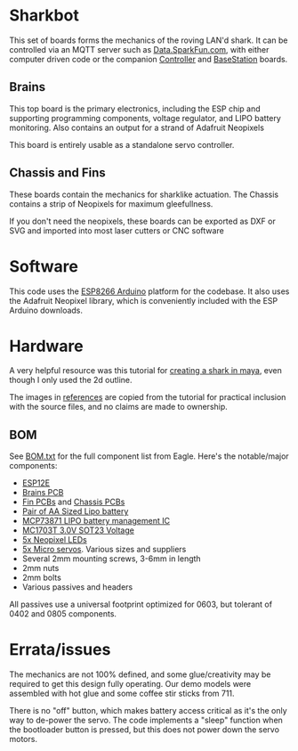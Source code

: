 # Sharkbot
This set of boards forms the mechanics of the roving LAN'd shark. It can be controlled via an MQTT server such as [Data.SparkFun.com](data.sparkfun.com), with either computer driven code or the companion [Controller](../controller/) and [BaseStation](../basestation/) boards. 

## Brains
This top board is the primary electronics, including the ESP chip and supporting programming components, voltage regulator, and LIPO battery monitoring. Also contains an output for a strand of Adafruit Neopixels

This board is entirely usable as a standalone servo controller. 
 
## Chassis and Fins
These boards contain the mechanics for sharklike actuation. The Chassis contains a strip of Neopixels for maximum gleefullness. 

If you don't need the neopixels, these boards can be exported as DXF or SVG and imported into most laser cutters or CNC software


# Software
This code uses the [ESP8266 Arduino](https://github.com/esp8266/Arduino) platform for the codebase. It also uses the Adafruit Neopixel library, which is conveniently included with the ESP Arduino downloads.

# Hardware

A very helpful resource was this tutorial for [creating a shark in maya](http://cgi.tutsplus.com/tutorials/create-a-realistic-shark-in-maya-using-subdivision-surfaces-part-3--cg-31246), even though I only used the 2d outline. 

The images in [references](./references) are copied from the tutorial for practical inclusion with the source files, and no claims are made to ownership. 


## BOM
See [BOM.txt](./BOM.txt) for the full component list from Eagle. Here's the notable/major components: 

- [ESP12E](https://www.adafruit.com/products/2491)
- [Brains PCB](oshpark.com/import?url=https://github.com/oshpark/OPShark/sharkbot/eagle-files/brains.brd)
- [Fin  PCBs](oshpark.com/import?url=https://github.com/oshpark/OPShark/sharkbot/eagle-files/fins.brd) and [Chassis  PCBs](oshpark.com/import?url=https://github.com/oshpark/OPShark/sharkbot/eagle-files/chassis.brd)
- [Pair of AA Sized Lipo battery](https://www.sparkfun.com/products/7949)
- [MCP73871 LIPO battery management IC](http://www.digikey.com/product-detail/en/MCP73871-2CCI%2FML/MCP73871-2CCI%2FML-ND/1680971)
- [MC1703T 3.0V SOT23 Voltage ](http://www.digikey.com/product-detail/en/MCP1703T-3002E%2FCB/MCP1703T-3002E%2FCBCT-ND/1776944)
- [5x Neopixel LEDs](https://www.adafruit.com/products/1655)
- [5x Micro servos](http://www.hobbyking.com/hobbyking/store/__662__HXT900_Micro_Servo_1_6kg_0_12sec_9g.html). Various sizes and suppliers
- Several 2mm mounting screws, 3-6mm in length 
- 2mm nuts
- 2mm bolts
- Various passives and headers

All passives use a universal footprint optimized for 0603, but tolerant of 0402 and 0805 components. 

# Errata/issues
The mechanics are not 100% defined, and some glue/creativity may be required to get this design fully operating. Our demo models were assembled with hot glue and some coffee stir sticks from 711.

There is no "off" button, which makes battery access critical as it's the only way to de-power the servo. The code implements a "sleep" function when the bootloader button is pressed, but this does not power down the servo motors.